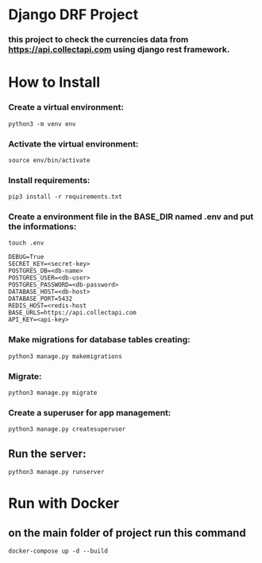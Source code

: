 # Django DRF Project

### this project to check the currencies data from https://api.collectapi.com using django rest framework.

# How to Install

### Create a virtual environment:

`python3 -m venv env`

### Activate the virtual environment:

`source env/bin/activate`

### Install requirements:

`pip3 install -r requirements.txt`

### Create a environment file in the BASE_DIR named .env and put the informations:

```
touch .env
```

```
DEBUG=True
SECRET_KEY=<secret-key>
POSTGRES_DB=<db-name>
POSTGRES_USER=<db-user>
POSTGRES_PASSWORD=<db-password>
DATABASE_HOST=<db-host>
DATABASE_PORT=5432
REDIS_HOST=<redis-host
BASE_URLS=https://api.collectapi.com
API_KEY=<api-key>
```

### Make migrations for database tables creating:

`python3 manage.py makemigrations`

### Migrate:

`python3 manage.py migrate`

### Create a superuser for app management:

`python3 manage.py createsuperuser`

## Run the server:

`python3 manage.py runserver`

# Run with Docker

## on the main folder of project run this command

`docker-compose up -d --build`
